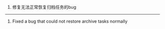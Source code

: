 1. 修复无法正常恢复归档任务的bug

------------------------------------------------------------------------------------------

1. Fixed a bug that could not restore archive tasks normally